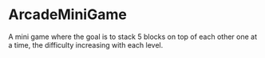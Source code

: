 # ArcadeMiniGame
A mini game where the goal is to stack 5 blocks on top of each other one at a time, the difficulty increasing with each level.
